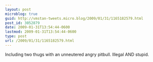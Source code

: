 ```yaml
---
layout: post
microblog: true
guid: http://vmstan-tweets.micro.blog/2009/01/31/1165182579.html
post_id: 3052879
date: 2009-01-31T13:54:44-0600
lastmod: 2009-01-31T13:54:44-0600
type: post
url: /2009/01/31/1165182579.html
---
```

Including two thugs with an unneutered angry pitbull. Illegal AND stupid.
